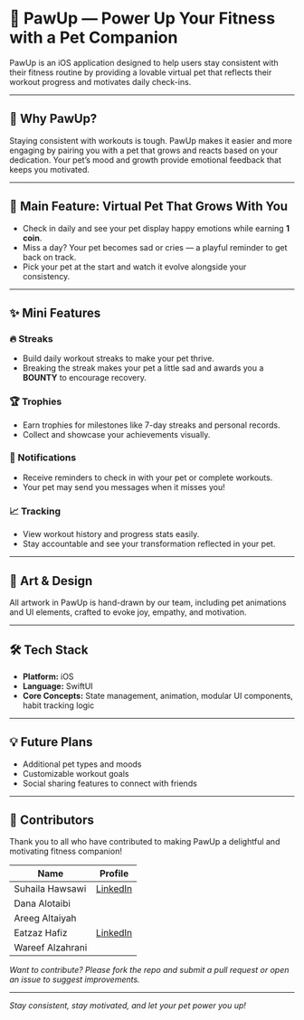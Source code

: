 # 🐾 PawUp — Power Up Your Fitness with a Pet Companion

PawUp is an iOS application designed to help users stay consistent with their fitness routine by providing a lovable virtual pet that reflects their workout progress and motivates daily check-ins.

---

## 🚀 Why PawUp?

Staying consistent with workouts is tough. PawUp makes it easier and more engaging by pairing you with a pet that grows and reacts based on your dedication. Your pet’s mood and growth provide emotional feedback that keeps you motivated.

---

## 🐶 Main Feature: Virtual Pet That Grows With You

- Check in daily and see your pet display happy emotions while earning **1 coin**.
- Miss a day? Your pet becomes sad or cries — a playful reminder to get back on track.
- Pick your pet at the start and watch it evolve alongside your consistency.

---

## ✨ Mini Features

### 🔥 Streaks
- Build daily workout streaks to make your pet thrive.
- Breaking the streak makes your pet a little sad and awards you a **BOUNTY** to encourage recovery.

### 🏆 Trophies
- Earn trophies for milestones like 7-day streaks and personal records.
- Collect and showcase your achievements visually.

### 📲 Notifications
- Receive reminders to check in with your pet or complete workouts.
- Your pet may send you messages when it misses you!

### 📈 Tracking
- View workout history and progress stats easily.
- Stay accountable and see your transformation reflected in your pet.

---

## 🎨 Art & Design

All artwork in PawUp is hand-drawn by our team, including pet animations and UI elements, crafted to evoke joy, empathy, and motivation.

---

## 🛠 Tech Stack

- **Platform:** iOS  
- **Language:** SwiftUI  
- **Core Concepts:** State management, animation, modular UI components, habit tracking logic

---

## 💡 Future Plans

- Additional pet types and moods  
- Customizable workout goals  
- Social sharing features to connect with friends

---

## 🙌 Contributors

Thank you to all who have contributed to making PawUp a delightful and motivating fitness companion!

| Name         | Profile                      | 
|--------------|---------------------------|
| Suhaila Hawsawi    | [LinkedIn](https://sa.linkedin.com/in/suhaila-hawsawi) | 
| Dana Alotaibi |              |
| Areeg Altaiyah   |   | 
| Eatzaz Hafiz | [LinkedIn](https://www.linkedin.com/in/eatzaz-hafiz/) |
| Wareef Alzahrani   |   | 


*Want to contribute? Please fork the repo and submit a pull request or open an issue to suggest improvements.*

---


*Stay consistent, stay motivated, and let your pet power you up!*
